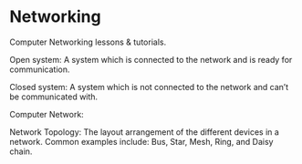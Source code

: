 # Networking
Computer Networking lessons &amp; tutorials.

Open system: 
A system which is connected to the network and is ready for communication. 

Closed system: 
A system which is not connected to the network and can’t be communicated with. 

Computer Network: 


Network Topology:
The layout arrangement of the different devices in a network. Common examples include: Bus, Star, Mesh, Ring, and Daisy chain. 
 